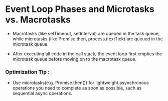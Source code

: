 # Event Loop Phases and Microtasks vs. Macrotasks

- Macrotasks (like setTimeout, setInterval) are queued in the task queue, while microtasks (like Promise.then, process.nextTick) are queued in the microtask queue.

- After executing all code in the call stack, the event loop first empties the microtask queue before moving on to the macrotask queue.

### Optimization Tip :

- Use microtasks(e.g. Promise.then()) for lightweight asynchronous operations you need to complete as soon as possible, such as sequential async operations.
